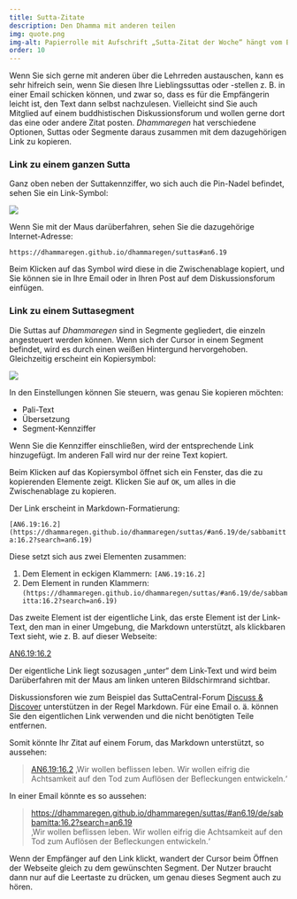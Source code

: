 ```yaml
---
title: Sutta-Zitate
description: Den Dhamma mit anderen teilen
img: quote.png
img-alt: Papierrolle mit Aufschrift „Sutta-Zitat der Woche“ hängt vom Baum
order: 10
---
```


Wenn Sie sich gerne mit anderen über die Lehrreden austauschen, kann es sehr hifreich sein, wenn Sie diesen Ihre Lieblingssuttas oder -stellen z. B. in einer Email schicken können, und zwar so, dass es für die Empfängerin leicht ist, den Text dann selbst nachzulesen. Vielleicht sind Sie auch Mitglied auf einem buddhistischen Diskussionsforum und wollen gerne dort das eine oder andere Zitat posten. *Dhammaregen* hat verschiedene Optionen, Suttas oder Segmente daraus zusammen mit dem dazugehörigen Link zu kopieren.

### Link zu einem ganzen Sutta

Ganz oben neben der Suttakennziffer, wo sich auch die Pin-Nadel befindet, sehen Sie ein Link-Symbol:

<img src="link1.png" class="ebt-image"/>

Wenn Sie mit der Maus darüberfahren, sehen Sie die dazugehörige Internet-Adresse:

`https://dhammaregen.github.io/dhammaregen/suttas#an6.19`

Beim Klicken auf das Symbol wird diese in die Zwischenablage kopiert, und Sie können sie in Ihre Email oder in Ihren Post auf dem Diskussionsforum einfügen.

### Link zu einem Suttasegment

Die Suttas auf *Dhammaregen* sind in Segmente gegliedert, die einzeln angesteuert werden können. Wenn sich der Cursor in einem Segment befindet, wird es durch einen weißen Hintergund hervorgehoben. Gleichzeitig erscheint ein Kopiersymbol:

<img src="copy.png" class="ebt-image"/>

In den Einstellungen können Sie steuern, was genau Sie kopieren möchten:
- Pali-Text
- Übersetzung
- Segment-Kennziffer

Wenn Sie die Kennziffer einschließen, wird der entsprechende Link hinzugefügt. Im anderen Fall wird nur der reine Text kopiert.

Beim Klicken auf das Kopiersymbol öffnet sich ein Fenster, das die zu kopierenden Elemente zeigt. Klicken Sie auf `OK`, um alles in die Zwischenablage zu kopieren.

Der Link erscheint in Markdown-Formatierung:

`[AN6.19:16.2](https://dhammaregen.github.io/dhammaregen/suttas/#an6.19/de/sabbamitta:16.2?search=an6.19)`

Diese setzt sich aus zwei Elementen zusammen:
1. Dem Element in eckigen Klammern: `[AN6.19:16.2]`
1. Dem Element in runden Klammern: `(https://dhammaregen.github.io/dhammaregen/suttas/#an6.19/de/sabbamitta:16.2?search=an6.19)`

Das zweite Element ist der eigentliche Link, das erste Element ist der Link-Text, den man in einer Umgebung, die Markdown unterstützt, als klickbaren Text sieht, wie z. B. auf dieser Webseite:

[AN6.19:16.2](https://dhammaregen.github.io/dhammaregen/suttas/#an6.19/de/sabbamitta:16.2?search=an6.19)

Der eigentliche Link liegt sozusagen „unter“ dem Link-Text und wird beim Darüberfahren mit der Maus am linken unteren Bildschirmrand sichtbar.

Diskussionsforen wie zum Beispiel das SuttaCentral-Forum [Discuss & Discover](https://discourse.suttacentral.net) unterstützen in der Regel Markdown. Für eine Email o. ä. können Sie den eigentlichen Link verwenden und die nicht benötigten Teile entfernen.

Somit könnte Ihr Zitat auf einem Forum, das Markdown unterstützt, so aussehen:
>[AN6.19:16.2](https://dhammaregen.github.io/dhammaregen/suttas/#an6.19/de/sabbamitta:16.2?search=an6.19) ‚Wir wollen beflissen leben. Wir wollen eifrig die <span class="ebt-matched">Achtsamkeit auf den Tod</span> zum Auflösen der Befleckungen entwickeln.‘ 
  

In einer Email könnte es so aussehen:
>https://dhammaregen.github.io/dhammaregen/suttas/#an6.19/de/sabbamitta:16.2?search=an6.19  
>‚Wir wollen beflissen leben. Wir wollen eifrig die <span class="ebt-matched">Achtsamkeit auf den Tod</span> zum Auflösen der Befleckungen entwickeln.‘ 


Wenn der Empfänger auf den Link klickt, wandert der Cursor beim Öffnen der Webseite gleich zu dem gewünschten Segment. Der Nutzer braucht dann nur auf die Leertaste zu drücken, um genau dieses Segment auch zu hören.
